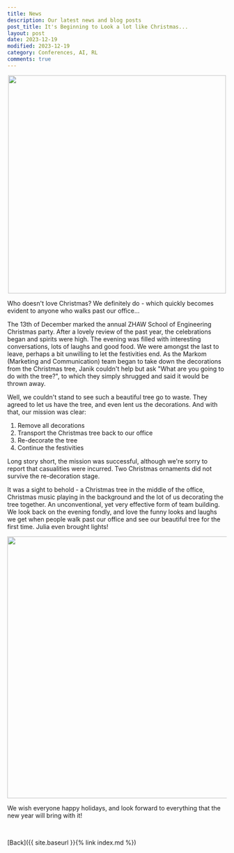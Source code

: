 ```yaml
---
title: News
description: Our latest news and blog posts
post_title: It's Beginning to Look a lot like Christmas...
layout: post
date: 2023-12-19
modified: 2023-12-19
category: Conferences, AI, RL
comments: true
---
```


<img src="{{ '/pictures/christmas_2023_1.png' | relative_url }}" width='500px' style='display: block; margin-left: auto; margin-right: auto;'>

Who doesn't love Christmas? We definitely do - which quickly becomes evident to anyone who walks past our office...
<!-- more -->

The 13th of December marked the annual ZHAW School of Engineering Christmas party. After a lovely review of the past year, the celebrations began and spirits were high. The evening was filled with interesting conversations, lots of laughs and good food. We were amongst the last to leave, perhaps a bit unwilling to let the festivities end. As the Markom (Marketing and Communication) team began to take down the decorations from the Christmas tree, Janik couldn't help but ask "What are you going to do with the tree?", to which they simply shrugged and said it would be thrown away. 

Well, we couldn't stand to see such a beautiful tree go to waste. They agreed to let us have the tree, and even lent us the decorations. And with that, our mission was clear:
1. Remove all decorations
2. Transport the Christmas tree back to our office
3. Re-decorate the tree
4. Continue the festivities

Long story short, the mission was successful, although we're sorry to report that casualities were incurred. Two Christmas ornaments did not survive the re-decoration stage.

It was a sight to behold - a Christmas tree in the middle of the office, Christmas music playing in the background and the lot of us decorating the tree together. An unconventional, yet very effective form of team building. We look back on the evening fondly, and love the funny looks and laughs we get when people walk past our office and see our beautiful tree for the first time. Julia even brought lights! 

<img src="{{ '/pictures/christmas_2023_2.png' | relative_url }}" width='600px' style='display: block; margin-left: auto; margin-right: auto;'>

We wish everyone happy holidays, and look forward to everything that the new year will bring with it!


<br>

[Back]({{ site.baseurl }}{% link index.md %})

<br>
